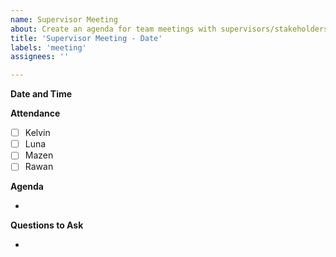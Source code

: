 ```yaml
---
name: Supervisor Meeting
about: Create an agenda for team meetings with supervisors/stakeholders.
title: 'Supervisor Meeting - Date'
labels: 'meeting'
assignees: ''

---
```


**Date and Time**

**Attendance**


- [ ] Kelvin
- [ ] Luna
- [ ] Mazen
- [ ] Rawan

**Agenda**

- 

**Questions to Ask**

-